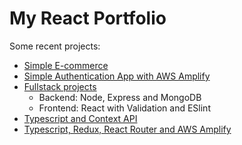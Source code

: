 # My React Portfolio

Some recent projects:

- [Simple E-commerce](https://github.com/dudzpedra/react-store)
- [Simple Authentication App with AWS Amplify](https://github.com/dudzpedra/react-aws-app)
- [Fullstack projects](https://github.com/dudzpedra/fullstackopen)
  - Backend: Node, Express and MongoDB
  - Frontend: React with Validation and ESlint
- [Typescript and Context API](https://github.com/dudzpedra/react-typescript-context)
- [Typescript, Redux, React Router and AWS Amplify](https://github.com/dudzpedra/drinks-rating-app)
